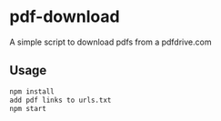 # pdf-download

A simple script to download pdfs from a pdfdrive.com

## Usage

```bash
npm install
add pdf links to urls.txt
npm start
```
